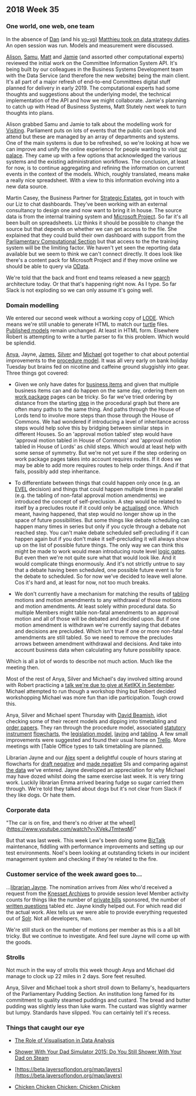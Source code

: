 ## 2018 Week 35

### One world, one web, one team

In the absence of [Dan](https://twitter.com/dasbarrett) (and his [yo-yo](https://ukparliament.github.io/weeknotes.data-search/2018/34/#get-yer-yo-yos-out)) [Matthieu took on data strategy duties](https://twitter.com/cognithive/status/1035152530358067200). An open session was run. Models and measurement were discussed.

[Alison](https://twitter.com/oliala), [Samu](https://twitter.com/langsamu), [Matt](https://twitter.com/mattrayner) and [Jamie](https://twitter.com/oddtype) (and assorted other computational experts) reviewed the initial work on the Committee Information System API. It's being built by our colleagues in the Business Systems Development team with the Data Service (and therefore the new website) being the main client. It's all part of a major refresh of end-to-end Committees digital stuff planned for delivery in early 2019. The computational experts had some thoughts and suggestions about the underlying model, the technical implementation of the API and how we might collaborate. Jamie's planning to catch up with Head of Business Systems, Matt Stutely next week to turn thoughts into plans.

Alison grabbed Samu and Jamie to talk about the modelling work for [Visiting](https://www.parliament.uk/visit/). Parliament puts on lots of events that the public can book and attend but these are managed by an array of departments and systems. One of the main systems is due to be refreshed, so we're looking at how we can improve and unify the online experience for people wanting to visit [our palace](https://en.wikipedia.org/wiki/Palace_of_Westminster). They came up with a few options that acknowledged the various systems and the existing administration workflows. The conclusion, at least for now, is to continue aggregating and refining the information on current events in the context of the models. Which, roughly translated, means make a really nice spreadsheet. With a view to this information evolving into a new data source.

Martin Casey, the Business Partner for [Strategic Estates](https://www.parliament.uk/mps-lords-and-offices/offices/commons/teams/#jump-link-7), got in touch with our Liz to chat dashboards. They've been working with an external consultancy to design one and now want to bring it in house. The source data is from the internal training system and [Microsoft Project](https://en.wikipedia.org/wiki/Microsoft_Project). So far it's all been built on spreadsheets. Liz thinks it should be possible to change the source but that depends on whether we can get access to the file. She explained that they could build their own dashboard with support from the [Parliamentary Computational Section](https://pds.blog.parliament.uk/) but that access to the the training system will be the limiting factor. We haven't yet seen the reporting data available but we seem to think we can't connect directly. It does look like there's a content pack for Microsoft Project and if they move online we should be able to query via [OData](https://www.odata.org/).

We're told that the back and front end teams released a new [search](https://beta.parliament.uk/search) architecture today. Or that that's happening right now. As I type. So far Slack is not exploding so we can only assume it's going well.

### Domain modelling

We entered our second week without a working copy of [LODE](http://www.essepuntato.it/lode). Which means we're still unable to generate HTML to match our [turtle](https://en.wikipedia.org/wiki/Turtle_(syntax)) files. [Published models](https://ukparliament.github.io/ontologies/) remain unchanged. At least in HTML form. Elsewhere Robert is attempting to write a turtle parser to fix this problem. Which would be splendid.

[Anya](https://twitter.com/bitten_), Jayne, [James](https://twitter.com/thevinternet), [Silver](https://twitter.com/silveroliver) and [Michael](https://twitter.com/fantasticlife) got together to chat about potential improvements to the [procedure model](https://ukparliament.github.io/ontologies/procedure/procedure-ontology.html). It was all very early on bank holiday Tuesday but brains fed on nicotine and caffeine ground sluggishly into gear. Three things got covered:

* Given we only have dates for [business items](https://ukparliament.github.io/ontologies/procedure/procedure-ontology.html#d4e193) and given that multiple business items can and do happen on the same day, ordering them on [work package](https://ukparliament.github.io/ontologies/procedure/procedure-ontology.html#d4e284) pages can be tricky. So far we've tried ordering by distance from the starting [step](https://ukparliament.github.io/ontologies/procedure/procedure-ontology.html#d4e272) in the procedural graph but there are often many paths to the same thing. And paths through the House of Lords tend to involve more steps than those through the House of Commons. We had wondered if introducing a level of inheritance across steps would help solve this by bridging between similar steps in different Houses. So an 'approval motion tabled' step would have 'approval motion tabled in House of Commons' and 'approval motion tabled in House of Lords' as child steps. Which would at least help with some sense of symmetry. But we're not yet sure if the step ordering on work package pages takes into account requires routes. If it does we may be able to add more requires routes to help order things. And if that fails, possibly add step inheritance.

* To differentiate between things that could happen only once (e.g. an [EVEL](https://en.wikipedia.org/wiki/English_votes_for_English_laws) decision) and things that could happen multiple times in parallel (e.g. the tabling of non-fatal approval motion amendments) we introduced the concept of self-preclusion. A step would be related to itself by a precludes route if it could only be [actualised](https://ukparliament.github.io/ontologies/procedure/procedure-ontology.html#d4e22) once. Which meant, having happened, that step would no longer show up in the space of future possibilities. But some things like debate scheduling can happen many times in series but only if you cycle through a debate not reached step. You can't make debate scheduled self-precluding if it can happen again but if you don't make it self-precluding it will always show up on the list of possible future things. The only way we can think this might be made to work would mean introducing route level [logic gates](https://en.wikipedia.org/wiki/Logic_gate). But even then we're not quite sure what that would look like. And it would complicate things enormously. And it's not strictly untrue to say that a debate having been scheduled, one possible future event is for the debate to scheduled. So for now we've decided to leave well alone. Cos it's hard and, at least for now, not too much breaks.

* We don't currently have a mechanism for matching the results of [tabling](https://ukparliament.github.io/ontologies/tabling/tabling-ontology.html#d4e231) motions and motion amendments to any withdrawal of those motions and motion amendments. At least solely within procedural data. So multiple Members might table non-fatal amendments to an approval motion and all of those will be debated and decided upon. But if one motion amendment is withdrawn we're currently saying that debates and decisions are precluded. Which isn't true if one or more non-fatal amendments are still tabled. So we need to remove the precludes arrows between amendment withdrawal and decisions. And take into account business data when calculating any future possibility space.

Which is all a lot of words to describe not much action. Much like the meeting then.

Most of the rest of Anya, Silver and Michael's day involved sitting around with Robert practicing a [talk we're due to give at KetIKX in September](http://www.netikx.org/content/ontologies-and-domain-modelling-fun-honest-and-friendly-introduction-20-september-2018). Michael attempted to run though a workshop thing but Robert decided workshopping Michael was more fun than idle participation. Tough crowd this.

Anya, Silver and Michael spent Thursday with [David Beamish](https://en.wikipedia.org/wiki/David_Beamish), idiot checking some of their recent models and dipping into timetabling and [order papers](https://en.wikipedia.org/wiki/Order_Paper). They ran through the procedure model, associated [statutory instrument](https://en.wikipedia.org/wiki/Statutory_instrument_(UK)) [flowcharts](https://ukparliament.github.io/ontologies/procedure/procedure-ontology.html#examples), the [legislation model](https://ukparliament.github.io/ontologies/legislation/legislation-ontology.html), [laying](https://ukparliament.github.io/ontologies/laying/laying-ontology.html) and [tabling](https://ukparliament.github.io/ontologies/tabling/tabling-ontology.html). A few small improvements were suggested and found their usual home on [Trello](https://trello.com/b/Z1nrm0Vr/parliament-ontology). More meetings with [Table Office types to talk timetabling are planned.

Librarian Jayne and our [Alex](https://twitter.com/alexedwardh) spent a delightful couple of hours staring at flowcharts for [draft negative](https://github.com/ukparliament/ontologies/blob/master/procedure/sis/draft-negative.pdf) and [made negative](https://github.com/ukparliament/ontologies/blob/master/procedure/sis/made-negative.pdf) SIs and comparing against [the data](https://procedures.azurewebsites.net/) we've entered. Jayne developed an appreciation for why Michael may have dozed whilst doing the same exercise last week. It is very tiring work. Luckily librarian Emma arrived bearing fudge so sugar carried them through. We're told they talked about dogs but it's not clear from Slack if they like dogs. Or hate them.

### Corporate data

"The car is on fire, and there's no driver at the wheel](https://www.youtube.com/watch?v=XVekJTmtwqM)"

But that was last week. This week Lew's been doing some [BizTalk](https://en.wikipedia.org/wiki/Microsoft_BizTalk_Server) maintenance, fiddling with performance improvements and setting up our test environments. Noel's been looking at outstanding tickets in our incident management system and checking if they're related to the fire.

### Customer service of the week award goes to...

...[librarian Jayne](https://www.youtube.com/watch?v=f3V-7DEAgdc). The nomination arrives from Alex who'd received a request from the [Knesset Archives](https://knesset.gov.il/archive/eng/ArchiveIntro_eng.htm) to provide session level Member activity counts for things like the number of [private bills](https://www.parliament.uk/about/how/laws/bills/private/) sponsored, the number of [written questions](https://www.parliament.uk/business/publications/written-questions-answers-statements/written-questions-answers/) tabled etc. Jayne kindly helped out. For which read did the actual work. Alex tells us *we* were able to provide everything requested out of [Solr](http://lucene.apache.org/solr/). Not all developers, man.

We're still stuck on the number of motions per member as this is a all bit tricky. But we continue to investigate. And feel sure Jayne will come up with the goods.

### Strolls

Not much in the way of strolls this week though Anya and Michael did manage to clock up 22 miles in 2 days. Sore feet resulted.

Anya, Silver and Michael took a short stroll down to Bellamy's, headquarters of the Parliamentary Pudding Section. An institution long famed for its commitment to quality steamed puddings and custard. The bread and butter pudding was slightly less than luke warm. The custard was slightly warmer but lumpy. Standards have slipped. You can certainly tell it's recess.

### Things that caught our eye

* [The Role of Visualisation in Data Analysis](https://www.youtube.com/watch?v=ZdPNBF6GWBw)

* [Shower With Your Dad Simulator 2015: Do You Still Shower With Your Dad on Steam](https://store.steampowered.com/app/359050/Shower_With_Your_Dad_Simulator_2015_Do_You_Still_Shower_With_Your_Dad/)

* [https://beta.layersoflondon.org/map/layers](https://beta.layersoflondon.org/map/layers)

* [Chicken Chicken Chicken: Chicken Chicken](https://isotropic.org/papers/chicken.pdf)